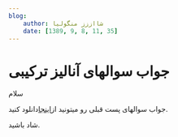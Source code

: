 ```yaml
---
blog:
    author: شااززز منگولیا
    date: [1389, 9, 8, 11, 35]
---
```

# جواب سوالهای آنالیز ترکیبی

<div class="cnt">
سلام<p>جواب سوالهای پست قبلی رو میتونید از<a href="http://s1.picofile.com/file/6200942652/93_sols.pdf.html">اینجا</a>دانلود کنید.</p>
<p>شاد باشید.</p>
</div>

